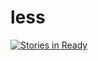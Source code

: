 less
====

[![Stories in Ready](https://badge.waffle.io/uqbar-project/less.svg?label=ready&title=Ready)](http://waffle.io/uqbar-project/less)

